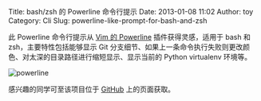 Title: bash/zsh 的 Powerline 命令行提示
Date: 2013-01-08 11:02
Author: toy
Category: Cli
Slug: powerline-like-prompt-for-bash-and-zsh

此 Powerline 命令行提示从 [Vim 的 Powerline][v] 插件获得灵感，适用于 bash 和 zsh，主要特性包括能够显示 Git 分支细节、如果上一条命令执行失败则更改颜色、对太深的目录路径进行缩短显示、显示当前的 Python virtualenv 环境等。

![powerline](http://lt-file.b0.upaiyun.com/files/2013/01/powerline.png)

感兴趣的同学可至该项目位于 [GitHub][g] 上的页面获取。

[v]: https://github.com/Lokaltog/vim-powerline  
[g]: https://github.com/milkbikis/powerline-bash
